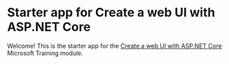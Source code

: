 # Starter app for Create a web UI with ASP.NET Core

Welcome! This is the starter app for the [Create a web UI with ASP.NET Core](https://learn.microsoft.com/training/modules/create-razor-pages-aspnet-core/) Microsoft Training module.


